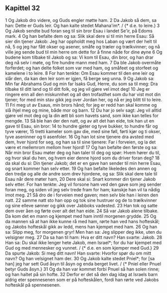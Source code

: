 ## Kapittel 32

1 Og Jakob dro videre, og Guds engler møtte ham.
2 Da Jakob så dem, sa han: Dette er Guds leir. Og han kalte stedet Mahana'im*. / {* d.e. to leire.}
3 Og Jakob sendte bud foran seg til sin bror Esau i landet Se'ir, på Edoms mark.
4 Og han befalte dem og sa: Slik skal dere si til min herre Esau: Så sier din tjener Jakob: Jeg har oppholdt meg hos Laban og vært der helt til nå,
5 og jeg har fått okser og asener, småfe og træler og trælkvinner; og nå ville jeg sende bud til min herre om dette for å finne nåde for dine øyne
6 Og budene kom tilbake til Jakob og sa: Vi kom til Esau, din bror, og han drar deg nå selv i møte, og fire hundre mann med ham.
7 Da ble Jakob overmåte forferdet; og han delte folket som var med ham, og småfeet og storfeet og kamelene i to leire.
8 For han tenkte: Om Esau kommer til den ene leir og slår den, da kan den leir som er igjen, få berge seg unna.
9 Og Jakob sa: Min far Abrahams Gud og min far Isaks Gud, Herre, du som sa til meg: Dra tilbake til ditt land og til ditt folk, og jeg vil gjøre vel imot deg!
10 Jeg er ringere enn all den miskunnhet og all den trofasthet som du har vist mot din tjener; for med min stav gikk jeg over Jordan her, og nå er jeg blitt til to leire.
11 Fri meg ut av Esaus, min brors hånd; for jeg er redd han skal komme og slå ihjel meg og mine, både mor og barn.
12 Du har jo selv sagt: Jeg vil alltid gjøre vel mot deg og la din ætt bli som havets sand, som ikke kan telles for mengde.
13 Så ble han der den natt, og av alt det han eide, tok han ut en gave til Esau, sin bror:
14 to hundre gjeter og tyve bukker, to hundre får og tyve værer,
15 tretti kameler som gav die, med sine føll, førti kjør og ti okser, tyve aseninner og ti asenfoler.
16 Og han lot sine tjenere dra avsted med dem, hver hjord for seg, og han sa til sine tjenere: Far i forveien, og la det være et mellemrom mellom hver hjord!
17 Og han befalte den første og sa: Når min bror Esau møter deg og han taler til deg og spør: Hvem hører du til, og hvor skal du hen, og hvem eier denne hjord som du driver foran deg?
18 da skal du si: Din tjener Jakob; det er en gave han sender til min herre Esau, og snart kommer han selv etter.
19 Og han befalte likeledes den annen og den tredje og alle de andre som drev hjordene, og sa: Slik skal dere tale til Esau når dere møter ham,
20 Dere skal si: Snart kommer din tjener Jakob selv etter. For han tenkte: Jeg vil forsone ham ved den gave som jeg sender foran meg, og siden vil jeg selv trede fram for ham; kanskje han vil ta nådig imot meg.
21 Så dro de i forveien med gaven; men selv ble han i leiren den natt.
22 samme natt sto han opp og tok sine hustruer og de to trælkvinner og sine elleve sønner og gikk over Jabboks vadested.
23 Han tok og satte dem over åen og førte over alt det han eide.
24 Så var Jakob alene tilbake. Da kom det en mann og kjempet med ham inntil morgenen grydde.
25 Og da mannen så at han ikke kunne rå med ham, rørte han ved hans hofteskål; og Jakobs hofteskål gikk av ledd, mens han kjempet med ham.
26 Og han sa: Slipp meg, for morgenen gryr! Men han sa: Jeg slipper deg ikke, uten du velsigner meg.
27 Da sa han til ham: Hva er ditt navn? Han svarte: Jakob.
28 Han sa: Du skal ikke lenger hete Jakob, men Israel*; for du har kjempet med Gud og med mennesker og vunnet. / {* d.e. en som kjemper med Gud.}
29 Da spurte Jakob: Si meg ditt navn! Han svarte: Hvorfor spør du om mitt navn? Og han velsignet ham der.
30 Og Jakob kalte stedet Pniel*; for [sa han] jeg har sett Gud åsyn til åsyn og enda berget livet. / {* Pniel eller Pnuel betyr Guds åsyn.}
31 Og da han var kommet forbi Pnuel så han solen rinne; og han haltet på sin hofte.
32 Derfor er det så den dag idag at Israels barn aldrig eter spennesenen som er på hofteskålen, fordi han rørte ved Jakobs hofteskål på spennesenen.
